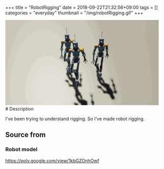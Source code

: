 +++
title = "RobotRigging"
date = 2018-09-22T21:32:56+09:00
tags = []
categories = "everyday"
thumbnail = "/img/robotRigging.gif"
+++

<div class="image">
<img src="/img/robotRigging.gif" style="max-width: 640px;">
</div>

<div class="description">
# Description

I've been trying to understand rigging. So I've made robot rigging.

## Source from
### Robot model
https://poly.google.com/view/1kbGZOnhOwf

